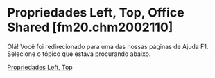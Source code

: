 
# Propriedades Left, Top, Office Shared [fm20.chm2002110]

Olá! Você foi redirecionado para uma das nossas páginas de Ajuda F1. Selecione o tópico que estava procurando abaixo.

[Propriedades Left, Top](http://msdn.microsoft.com/library/372b97d0-30b9-6def-acac-89416fe8b9fc%28Office.15%29.aspx)

